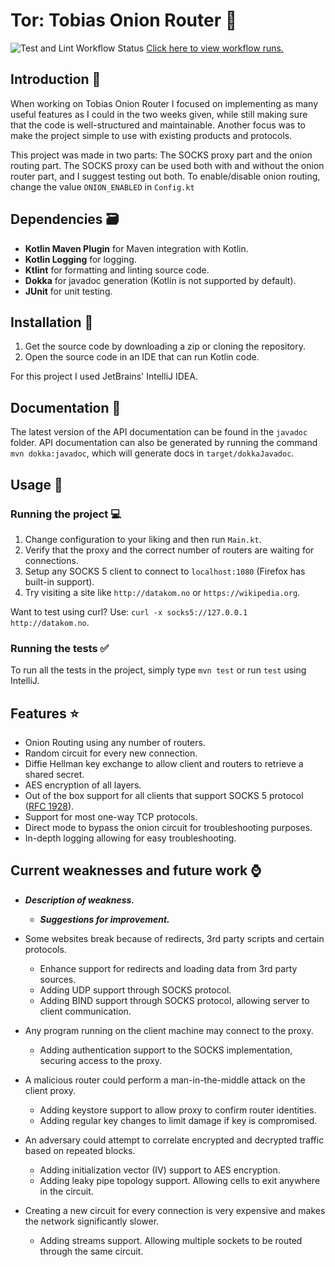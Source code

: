 # Tor: Tobias Onion Router 🧅
![Test and Lint Workflow Status](https://github.com/trthingnes/onion/actions/workflows/testandlint.yml/badge.svg)
[Click here to view workflow runs.](https://github.com/trthingnes/onion/actions/workflows/testandlint.yml)

## Introduction 💬
When working on Tobias Onion Router I focused on implementing as many useful features as I could in the two weeks given,
while still making sure that the code is well-structured and maintainable.
Another focus was to make the project simple to use with existing products and protocols.

This project was made in two parts: The SOCKS proxy part and the onion routing part. 
The SOCKS proxy can be used both with and without the onion router part, and I suggest testing out both.
To enable/disable onion routing, change the value `ONION_ENABLED` in `Config.kt`

## Dependencies 🗃
* **Kotlin Maven Plugin** for Maven integration with Kotlin.
* **Kotlin Logging** for logging.
* **Ktlint** for formatting and linting source code.
* **Dokka** for javadoc generation (Kotlin is not supported by default).
* **JUnit** for unit testing.

## Installation 💽
1. Get the source code by downloading a zip or cloning the repository.
2. Open the source code in an IDE that can run Kotlin code.

For this project I used JetBrains' IntelliJ IDEA.

## Documentation 📃
The latest version of the API documentation can be found in the `javadoc` folder.
API documentation can also be generated by running the command `mvn dokka:javadoc`,
which will generate docs in `target/dokkaJavadoc`.

## Usage 📖
### Running the project 💻
1. Change configuration to your liking and then run `Main.kt`.
2. Verify that the proxy and the correct number of routers are waiting for connections.
3. Setup any SOCKS 5 client to connect to `localhost:1080` (Firefox has built-in support).
4. Try visiting a site like `http://datakom.no` or `https://wikipedia.org`. 

Want to test using curl? Use: `curl -x socks5://127.0.0.1 http://datakom.no`.

### Running the tests ✅
To run all the tests in the project, simply type `mvn test` or run `test` using IntelliJ.

## Features ⭐
* Onion Routing using any number of routers.
* Random circuit for every new connection.
* Diffie Hellman key exchange to allow client and routers to retrieve a shared secret.
* AES encryption of all layers.
* Out of the box support for all clients that support SOCKS 5 protocol ([RFC 1928](https://datatracker.ietf.org/doc/html/rfc1928)).
* Support for most one-way TCP protocols.
* Direct mode to bypass the onion circuit for troubleshooting purposes.
* In-depth logging allowing for easy troubleshooting.

## Current weaknesses and future work ⌚
* _**Description of weakness.**_
  * _**Suggestions for improvement.**_


* Some websites break because of redirects, 3rd party scripts and certain protocols.
  * Enhance support for redirects and loading data from 3rd party sources.
  * Adding UDP support through SOCKS protocol.
  * Adding BIND support through SOCKS protocol, allowing server to client communication.
  

* Any program running on the client machine may connect to the proxy.
  * Adding authentication support to the SOCKS implementation, securing access to the proxy.


* A malicious router could perform a man-in-the-middle attack on the client proxy.
  * Adding keystore support to allow proxy to confirm router identities.
  * Adding regular key changes to limit damage if key is compromised.


* An adversary could attempt to correlate encrypted and decrypted traffic based on repeated blocks.
  * Adding initialization vector (IV) support to AES encryption.
  * Adding leaky pipe topology support. Allowing cells to exit anywhere in the circuit.


* Creating a new circuit for every connection is very expensive and makes the network significantly slower.
  * Adding streams support. Allowing multiple sockets to be routed through the same circuit.
